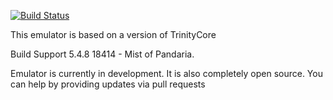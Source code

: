 [![Build Status](https://api.travis-ci.org/CaffCore/5.4.0.17399.png)](https://travis-ci.org/CaffCore/5.4.0.17399)

This emulator is based on a version of TrinityCore

Build Support 5.4.8 18414 - Mist of Pandaria.

Emulator is currently in development. It is also completely open source.
You can help by providing updates via pull requests
